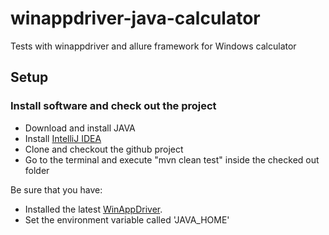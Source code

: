 # winappdriver-java-calculator

Tests with winappdriver and allure framework for Windows calculator

## Setup

### Install software and check out the project

- Download and install JAVA
- Install [IntelliJ IDEA](https://www.jetbrains.com/idea/)
- Clone and checkout the github project
- Go to the terminal and execute "mvn clean test" inside the checked out folder

Be sure that you have:

- Installed the latest [WinAppDriver](https://github.com/Microsoft/WinAppDriver/releases).
- Set the environment variable called 'JAVA_HOME'


